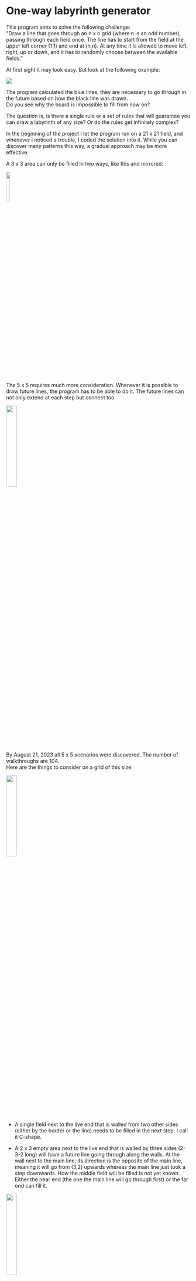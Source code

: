 # One-way labyrinth generator

This program aims to solve the following challenge:<br />
"Draw a line that goes through an n x n grid (where n is an odd number), passing through each field once. The line has to start from the field at the upper left corner (1,1) and end at (n,n). At any time it is allowed to move left, right, up or down, and it has to randomly choose between the available fields."

At first sight it may look easy. But look at the following example:

<img src="References/0701_1.svg"/>

The program calculated the blue lines, they are necessary to go through in the future based on how the black line was drawn.<br />
Do you see why the board is impossible to fill from now on?

The question is, is there a single rule or a set of rules that will guarantee you can draw a labyrinth of any size? Or do the rules get infinitely complex?

In the beginning of the project I let the program run on a 21 x 21 field, and whenever I noticed a trouble, I coded the solution into it. While you can discover many patterns this way, a gradual approach may be more effective.

A 3 x 3 area can only be filled in two ways, like this and mirrored:

<img src="References/3x3.svg" width="14.3%"/>

The 5 x 5 requires much more consideration. Whenever it is possible to draw future lines, the program has to be able to do it. The future lines can not only extend at each step but connect too.

<!-- specify extension and connection rules -->

<img src="References/0806.svg" width="23.8%"/>

By August 21, 2023 all 5 x 5 scenarios were discovered. The number of walkthroughs are 104.<br />
Here are the things to consider on a grid of this size:

<img src="References/0821_1.svg" width="23.8%"/>

- A single field next to the live end that is walled from two other sides (either by the border or the line) needs to be filled in the next step. I call it C-shape.

- A 2 x 3 empty area next to the live end that is walled by three sides (2-3-2 long) will have a future line going through along the walls. At the wall next to the main line, its direction is the opposite of the main line, meaning it will go from (3,2) upwards whereas the main line just took a step downwards. How the middle field will be filled is not yet known. Either the near end (the one the main line will go through first) or the far end can fill it.

<img src="References/0821_2.svg" width="23.8%"/>

- A 2 x 2 empty area next to the live end that is walled by three sides (2-2-2 long) will have a future line going through along the walls. In the example above, the far end is already extended by one step as it had only one option to move.

<img src="References/0821_3.svg" width="23.8%"/><img src="References/spacer.svg" width="4.75%"/><img src="References/0821_4.svg" width="23.8%"/>

Taking a step further, another future line is created and extended on the left side. Any step we take now will further extend and connect the two future lines, giving a complete walkthrough. Future lines are first extended when we step on them. Then, if there is another line that started from the position next to where the live end was in the previous step, it gets extended too.<br />
Note that the line being stepped on has its end at (5,4). The nearby empty fields are (4,4) and the corner, (5,5). It cannot choose the corner, because then nothing would fill (4,4). Then, the line on the left gets extended until it connects to the other. As the near end cannot be extended more, the far end gets extended until it reaches the corner.

<!-- change -->
- When we are two distance away from the edge, we need to check if stepping towards it is possible.

<img src="References/0930.svg" width="23.8%"/>

It is because if we do so, an enclosed area is created, with one way to go out of it. If that area has an impair amount of cells, it cannot be filled, so we cannot take that step.<br />
The explanation is simple: Imagine if the table was a chess board. In order to step from white to black, you would need to take an impair amount of steps - the color changes at every step. Here, the entry of the area would be (4,3) and the exit (5,3). An impair amount of steps means pair amount of cells.

There have not been found any case where the future line cannot extend, and the main line has to step back.<br />
This will change on 7 x 7. See these examples:

<img src="References/0821.svg" width="33.3%"/><img src="References/spacer.svg" width="4.75%"/><img src="References/0827.svg" width="33.3%"/>

In the first, the upper right line fails when we step right. In the second, the line on the left. The results are:

<img src="References/0821_0_1.svg" width="33.3%"/><img src="References/spacer.svg" width="4.75%"/><img src="References/0827_0_1.svg" width="33.3%"/>

Do you see the pattern? To avoid the situation, we need to check if there is a future line that starts 2 to left and ends 2 to left and 2 to straight. (Same with the right side.) And that's not all. The pattern can be rotated as well, so that the future line starts 2 to straight:

<img src="References/0902_1.svg" width="33.3%"/>

In these situations the only possibility is to step towards the start of the future line.

Notice a new future line extension rule in these examples. When a near end is at 2 distance left or right from the actual end, it will fill the field between them if the live end steps elsewhere.

<!-- change -->
And in other situations, there is a 1-thin future line next to the live end that can be extended if its far end is at the corner. Though disabling this rule does not affect the total amount of walkthroughs on a 7 x 7 grid, I chose to include it in the project on the basis that if a future line can be extended, we should do it. It can make a considerable difference. The left picture is without the rule, the right is with it:

<img src="References/0911.svg" width="33.3%"/><img src="References/spacer.svg" width="4.75%"/><img src="References/0911_0_1.svg" width="33.3%"/>

There are also rules that define the possibilities when approaching or moving along an edge:

<img src="References/0831_3.svg" width="33.3%"/><img src="References/spacer.svg" width="4.75%"/><img src="References/0831_4.svg" width="33.3%"/>

These were not necessary on 5 x 5, because future lines filled the spaces nearby. In a larger area, future lines are not constrained to only one option.

<!-- change -->
You need to do the same inside the grid as well, and for that it is necessary to determine which direction the line was going at the point you are heading to.

<img src="References/0901.svg" width="33.3%"/>

Impair areas can now happen inside the grid, not just on the edge.

<img src="References/0929_1.svg" width="33.3%"/>

The program is equipped with a "Fast run" function, which makes it possible to run through approximately 100 cases per second, depending on your computer speed. This enables us to discover all 7 x 7 walkthroughs. According to the Online Encyclopedia of Integer Series (Number of simple Hamiltonian paths connecting opposite corners of a 2n+1 x 2n+1 grid) it should be 111 712, but this is not easy to achieve.

Applying all the rules above, there can still be situations where you cannot complete the grid.

I have created a rule editor to provide a better overview about them. Here you can drag and drop the following fields:
- live end
- empty field
- taken field
- taken or border field
- future start field
- future end field
- a field that is not the end corner
- forbidden field

These are the relative rules (where the x or y-position is not determined like on the edge) with examples:

C-shape:

<img src="References/rules/5/C-Shape.svg" width="19.05%"/>

Side back:

<img align="top" src="References/rules/7/Side back.svg" width="14.3%"/><img src="References/spacer.svg" width="4.75%"/><img align="top" src="References/Side back 2558.svg" width="33.3%"/>

Side front:

<img align="top" src="References/rules/7/Side front.svg" width="14.3%"/><img src="References/spacer.svg" width="4.75%"/><img align="top" src="References/Side front 266.svg" width="33.3%"/>

Side front L:

<img align="top"  src="References/rules/7/Side front L.svg" width="14.3%"/><img src="References/spacer.svg" width="4.75%"/><img align="top"  src="References/Side front L 3627.svg" width="33.3%"/>

Future L:

<img align="top" src="References/rules/7/Future L.svg" width="19.05%"/><img src="References/spacer.svg" width="4.75%"/><img align="top"  src="References/Future L 65.svg" width="33.3%"/>

Future 2 x 2 Start End

<img align="top" src="References/rules/7/Future 2 x 2 Start End.svg" width="28.57%"/><img src="References/spacer.svg" width="4.75%"/><img align="top"  src="References/Future 2 x 2 Start End 450.svg" width="33.3%"/>

Future 2 x 3 Start End

<img align="top" src="References/rules/7/Future 2 x 3 Start End.svg" width="14.3%"/><img src="References/spacer.svg" width="4.75%"/><img align="top"  src="References/Future 2 x 3 Start End 465.svg" width="33.3%"/>

Future 3 x 3 Start End

<img align="top" src="References/rules/7/Future 3 x 3 Start End.svg" width="23.81%"/><img src="References/spacer.svg" width="4.75%"/><img align="top"  src="References/Future 3 x 3 Start End 1861.svg" width="33.3%"/>


I can now confirm that the number of walkthroughs in the encyclopedia are correct.

Is it possible to develop an algorythm that works for all sizes? We have seen above rules about approacing the edge or the line itself, which are quite universal. Counting an area too, as well as the side front/back rules. But the "Future ... Start End" patterns look unique.<br />
There will be more cases like this on 9 x 9, and who knows if it gets complicated infinitely.

As the sizes grow, it will be impossible to run through all cases with one computer in a reasonable time. In order to discover the patterns, we need to run the program randomly.

Next, I will make statistics about how many percent of walkthrough attempts are successful on different sizes, using the rules we already have.

---

The project contains the source code for use with Visual Studio. To start the program, run OneWayLabyrinth.exe in the folder "bin/Debug/net6.0-windows".

---

Hotkeys:

Enter: Reload or Close error message<br />
Ctrl + S: Save path<br />
Right arrow: Step forward<br />
Left arrow: Step back<br />
Ctrl/Shift + arrows: step in direction if possible. If CapsLock is on, pressing the Ctrl or Shift keys is not necessary.<br />
Space: Run automatically / Stop automatic running

